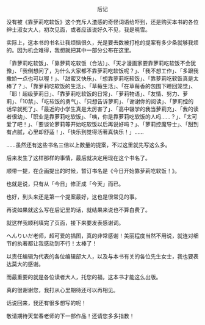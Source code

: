 <p align="center">后记</p>

没有被《靠萝莉吃软饭》这个充斥人渣感的奇怪词语给吓到，还是购买本书的各位绅士淑女大人，初次见面，或者应该说好久不见，我是暁雪。

实际上，这本书的书名让我烦恼很久，光是要去数被打枪的提案有多少条就够我烦的。因为机会难得，我想就把其中一部分公布在这里。

「靠萝莉吃软饭」、「靠萝莉吃软饭（合法）」、「天才漫画家要靠萝莉吃软饭不会犹豫」、「我倒想问了，为什么大家都不靠萝莉吃软饭呢？」、「我不想工作」、「多跟我撒娇一点也可以喔！」、「甜蜜又快乐」、「想靠萝莉吃软饭」、「靠萝莉吃软饭真是太棒了？」、「靠萝莉吃软饭的生活」、「草莓生活」、「在草莓香的包围下睡回笼觉」、「耶！超级萝莉日」、「靠萝莉吃软饭的日常」、「萝莉物语」、「友情、努力、萝莉」、「10禁」、「吃软饭的勇气」、「只想告诉萝莉」、「谢谢你的阅读」、「萝莉控的话早就死了」、「最近的小学生真是太厉害了」、「高中辍学的我当萝莉充」、「我的读者很幼」、「职业是靠萝莉吃软饭」、「咦，你是靠萝莉吃软饭的人吗……？」、「太可爱了吧！」、「要谈论萝莉等开始吃软饭以后再说好吗？」、「萝莉控魔导士」、「甜到有点腻，心里却舒适！」、「快乐到觉得活著真快乐！」……

……虽然还有这些书名三倍以上数量的提案，不过这里就先写这么多。

后来发生了这样那样的事情，最后就决定用现在这个书名了。

顺带一提，在企画提出的时候，暂订书名是《今日开始靠萝莉吃软饭！》。

也就是说，只有从「今日」修正成「今天」而已。

也好，到头来还是第一个提案最好，这也是很常见的事。

再说如果就这么写在后记里的话，就结果来说也不算白费了。

就这样我顺利填完了页面，接下来要发表感谢词。

へんりいだ老师，超可爱的插图，真的非常感谢！美丽程度当然不用说，就连对细节的执著都让我感动到不行！太棒了！

以责任编辑为代表的各位编辑部大人，以及与本书有关的各位先生女士，我也要表达莫大的感谢。

而最重要的就是各位读者大人，托您的福，这本书才能这么出版。

真的很谢谢您，我打从心里期待还可以再相见。

话说回来，我还有很多想写的呢！

敬请期待天堂春老师的下一部作品！还请您多多指教！

